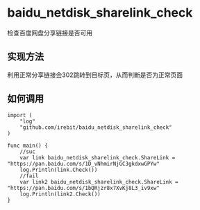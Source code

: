 # baidu_netdisk_sharelink_check
检查百度网盘分享链接是否可用

## 实现方法
利用正常分享链接会302跳转到目标页，从而判断是否为正常页面

## 如何调用

``` golang
import (
    "log"
    "github.com/irebit/baidu_netdisk_sharelink_check"
)

func main() {
	//suc
	var link baidu_netdisk_sharelink_check.ShareLink = "https://pan.baidu.com/s/1D_vNhmirNjGC3gkdxwGPYw"
	log.Println(link.Check())
	//fail
	var link2 baidu_netdisk_sharelink_check.ShareLink = "https://pan.baidu.com/s/1bQRjzr8x7XvKj8L3_iv9xw"
	log.Println(link2.Check())
}
```